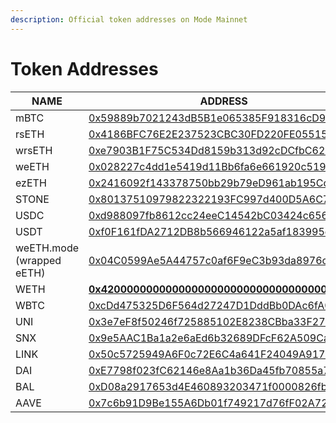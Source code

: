 ```yaml
---
description: Official token addresses on Mode Mainnet
---
```


# Token Addresses

<table><thead><tr><th width="344">NAME</th><th width="592">ADDRESS</th></tr></thead><tbody><tr><td>mBTC</td><td><a href="https://explorer.mode.network/address/0x59889b7021243dB5B1e065385F918316cD90D46c">0x59889b7021243dB5B1e065385F918316cD90D46c</a></td></tr><tr><td>rsETH</td><td><a href="https://explorer.mode.network/token/0x4186BFC76E2E237523CBC30FD220FE055156b41F">0x4186BFC76E2E237523CBC30FD220FE055156b41F</a></td></tr><tr><td>wrsETH</td><td><a href="https://explorer.mode.network/token/0xe7903B1F75C534Dd8159b313d92cDCfbC62cB3Cd">0xe7903B1F75C534Dd8159b313d92cDCfbC62cB3Cd</a></td></tr><tr><td>weETH</td><td><a href="https://explorer.mode.network/address/0x028227c4dd1e5419d11Bb6fa6e661920c519D4F5">0x028227c4dd1e5419d11Bb6fa6e661920c519D4F5</a></td></tr><tr><td>ezETH</td><td><a href="https://explorer.mode.network/address/0x2416092f143378750bb29b79eD961ab195CcEea5">0x2416092f143378750bb29b79eD961ab195CcEea5</a></td></tr><tr><td>STONE</td><td><a href="https://explorer.mode.network/address/0x80137510979822322193FC997d400D5A6C747bf7">0x80137510979822322193FC997d400D5A6C747bf7</a></td></tr><tr><td>USDC</td><td><a href="https://explorer.mode.network/token/0xd988097fb8612cc24eeC14542bC03424c656005f">0xd988097fb8612cc24eeC14542bC03424c656005f</a></td></tr><tr><td>USDT</td><td><a href="https://explorer.mode.network/token/0xf0F161fDA2712DB8b566946122a5af183995e2eD">0xf0F161fDA2712DB8b566946122a5af183995e2eD</a></td></tr><tr><td>weETH.mode (wrapped eETH)</td><td><a href="https://explorer.mode.network/token/0x04C0599Ae5A44757c0af6F9eC3b93da8976c150A?tab=token_transfers">0x04C0599Ae5A44757c0af6F9eC3b93da8976c150A</a></td></tr><tr><td>WETH</td><td><a href="https://explorer.mode.network/address/0x4200000000000000000000000000000000000006"><strong>0x4200000000000000000000000000000000000006</strong></a></td></tr><tr><td>WBTC</td><td><a href="https://explorer.mode.network/address/0xcDd475325D6F564d27247D1DddBb0DAc6fA0a5CF">0xcDd475325D6F564d27247D1DddBb0DAc6fA0a5CF</a></td></tr><tr><td>UNI</td><td><a href="https://explorer.mode.network/address/0x3e7eF8f50246f725885102E8238CBba33F276747">0x3e7eF8f50246f725885102E8238CBba33F276747</a></td></tr><tr><td>SNX</td><td><a href="https://explorer.mode.network/address/0x9e5AAC1Ba1a2e6aEd6b32689DFcF62A509Ca96f3">0x9e5AAC1Ba1a2e6aEd6b32689DFcF62A509Ca96f3</a></td></tr><tr><td>LINK</td><td><a href="https://explorer.mode.network/address/0x50c5725949A6F0c72E6C4a641F24049A917DB0Cb">0x50c5725949A6F0c72E6C4a641F24049A917DB0Cb</a></td></tr><tr><td>DAI</td><td><a href="https://explorer.mode.network/address/0xE7798f023fC62146e8Aa1b36Da45fb70855a77Ea">0xE7798f023fC62146e8Aa1b36Da45fb70855a77Ea</a></td></tr><tr><td>BAL</td><td><a href="https://explorer.mode.network/address/0xD08a2917653d4E460893203471f0000826fb4034">0xD08a2917653d4E460893203471f0000826fb4034</a></td></tr><tr><td>AAVE</td><td><a href="https://explorer.mode.network/address/0x7c6b91D9Be155A6Db01f749217d76fF02A7227F2?tab=txs">0x7c6b91D9Be155A6Db01f749217d76fF02A7227F2?</a></td></tr></tbody></table>
